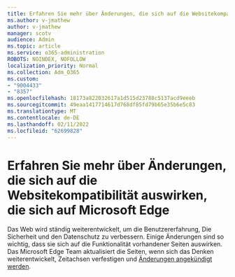 ```yaml
---
title: Erfahren Sie mehr über Änderungen, die sich auf die Websitekompatibilität auswirken, die sich auf Microsoft Edge
ms.author: v-jmathew
author: v-jmathew
manager: scotv
audience: Admin
ms.topic: article
ms.service: o365-administration
ROBOTS: NOINDEX, NOFOLLOW
localization_priority: Normal
ms.collection: Adm_O365
ms.custom:
- "9004433"
- "8357"
ms.openlocfilehash: 18173a822032617a1d515d23788c5137acd9eeeb
ms.sourcegitcommit: 49eaa1417714617d768df85fd79b65e35b6e5c83
ms.translationtype: MT
ms.contentlocale: de-DE
ms.lasthandoff: 02/11/2022
ms.locfileid: "62699828"
---
```

# <a name="learn-about-site-compatibility-affecting-changes-coming-to-microsoft-edge"></a>Erfahren Sie mehr über Änderungen, die sich auf die Websitekompatibilität auswirken, die sich auf Microsoft Edge

Das Web wird ständig weiterentwickelt, um die Benutzererfahrung, Die Sicherheit und den Datenschutz zu verbessern. Einige Änderungen sind so wichtig, dass sie sich auf die Funktionalität vorhandener Seiten auswirken. Das Microsoft Edge Team aktualisiert die Seiten, wenn sich das Denken weiterentwickelt, Zeitachsen verfestigen und [Änderungen angekündigt werden](https://go.microsoft.com/fwlink/?linkid=2135534).
